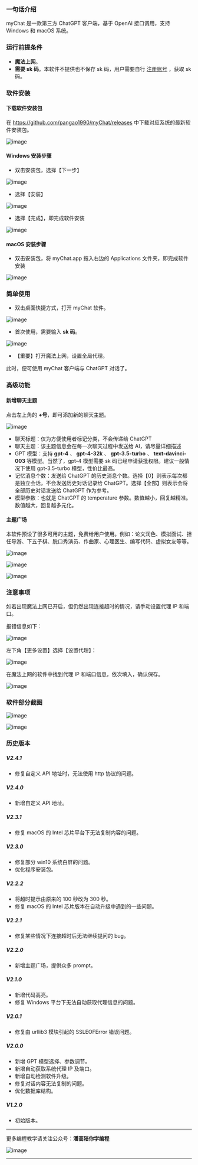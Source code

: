 ### 一句话介绍

myChat 是一款第三方 ChatGPT 客户端，基于 OpenAI 接口调用，支持 Windows 和 macOS 系统。

### 运行前提条件

- **魔法上网**。
- **需要 sk 码**。本软件不提供也不保存 sk 码，用户需要自行 [注册账号](https://blog.pangao.vip/超详细注册OpenAI接口账号的教程/) ，获取 sk 码。

### 软件安装

#### 下载软件安装包

在 https://github.com/pangao1990/myChat/releases 中下载对应系统的最新软件安装包。

![image](https://pangao1990.gitee.io/pic/myChat——第三方ChatGPT客户端又双叒叕更新啦-1.png)

#### Windows 安装步骤

- 双击安装包，选择【下一步】

![image](https://pangao1990.gitee.io/pic/myChat——第三方ChatGPT客户端又双叒叕更新啦-2.png)

- 选择【安装】

![image](https://pangao1990.gitee.io/pic/myChat——第三方ChatGPT客户端又双叒叕更新啦-3.png)

- 选择【完成】，即完成软件安装

![image](https://pangao1990.gitee.io/pic/myChat——第三方ChatGPT客户端又双叒叕更新啦-4.png)

#### macOS 安装步骤

- 双击安装包，将 myChat.app 拖入右边的 Applications 文件夹，即完成软件安装

![image](https://pangao1990.gitee.io/pic/myChat——第三方ChatGPT客户端又双叒叕更新啦-5.png)

### 简单使用

- 双击桌面快捷方式，打开 myChat 软件。

![image](https://pangao1990.gitee.io/pic/myChat——第三方ChatGPT客户端又双叒叕更新啦-6.png)

- 首次使用，需要输入 **sk 码**。

![image](https://pangao1990.gitee.io/pic/myChat——第三方ChatGPT客户端又双叒叕更新啦-7.png)

- 【重要】打开魔法上网，设置全局代理。

此时，便可使用 myChat 客户端与 ChatGPT 对话了。

### 高级功能

#### 新增聊天主题

点击左上角的 **+号**，即可添加新的聊天主题。

![image](https://pangao1990.gitee.io/pic/myChat——第三方ChatGPT客户端又双叒叕更新啦-8.png)

- 聊天标题：仅为方便使用者标记分类，不会传递给 ChatGPT
- 聊天主题：该主题信息会在每一次聊天过程中发送给 AI，请尽量详细描述
- GPT 模型：支持 **gpt-4** 、 **gpt-4-32k** 、 **gpt-3.5-turbo** 、 **text-davinci-003** 等模型。当然了，gpt-4 模型需要 sk 码已经申请获批权限。建议一般情况下使用 gpt-3.5-turbo 模型，性价比最高。
- 记忆消息个数：发送给 ChatGPT 的历史消息个数。选择【0】则表示每次都是独立会话，不会发送历史对话记录给 ChatGPT。选择【全部】则表示会将全部历史对话发送给 ChatGPT 作为参考。
- 模型参数：也就是 ChatGPT 的 temperature 参数。数值越小，回复越精准。数值越大，回复越多元化。

#### 主题广场

本软件预设了很多可用的主题，免费给用户使用。例如：论文润色、模拟面试、担任导游、下五子棋、脱口秀演员、作曲家、心理医生、编写代码、虚拟女友等等。

![image](https://pangao1990.gitee.io/pic/myChat——第三方ChatGPT客户端又双叒叕更新啦-9.png)

![image](https://pangao1990.gitee.io/pic/myChat——第三方ChatGPT客户端又双叒叕更新啦-10.png)

![image](https://pangao1990.gitee.io/pic/myChat——第三方ChatGPT客户端又双叒叕更新啦-11.png)

### 注意事项

如若出现魔法上网已开启，但仍然出现连接超时的情况，请手动设置代理 IP 和端口。

报错信息如下：

![image](https://pangao1990.gitee.io/pic/myChat——第三方ChatGPT客户端又双叒叕更新啦-12.png)

左下角【更多设置】选择【设置代理】：

![image](https://pangao1990.gitee.io/pic/myChat——第三方ChatGPT客户端又双叒叕更新啦-13.png)

在魔法上网的软件中找到代理 IP 和端口信息，依次填入，确认保存。

![image](https://pangao1990.gitee.io/pic/myChat——第三方ChatGPT客户端又双叒叕更新啦-14.png)

### 软件部分截图

![image](https://pangao1990.gitee.io/pic/myChat——第三方ChatGPT客户端又双叒叕更新啦-15.png)

![image](https://pangao1990.gitee.io/pic/myChat——第三方ChatGPT客户端又双叒叕更新啦-16.png)

### 历史版本

##### V2.4.1

- 修复自定义 API 地址时，无法使用 http 协议的问题。

##### V2.4.0

- 新增自定义 API 地址。

##### V2.3.1

- 修复 macOS 的 Intel 芯片平台下无法复制内容的问题。

##### V2.3.0

- 修复部分 win10 系统白屏的问题。
- 优化程序安装包。

##### V2.2.2

- 将超时提示由原来的 100 秒改为 300 秒。
- 修复 macOS 的 Intel 芯片版本在自动升级中遇到的一些问题。

##### V2.2.1

- 修复某些情况下连接超时后无法继续提问的 bug。

##### V2.2.0

- 新增主题广场，提供众多 prompt。

##### V2.1.0

- 新增代码高亮。
- 修复 Windows 平台下无法自动获取代理信息的问题。

##### V2.0.1

- 修复由 urllib3 模块引起的 SSLEOFError 错误问题。

##### V2.0.0

- 新增 GPT 模型选择、参数调节。
- 新增自动获取系统代理 IP 及端口。
- 新增自动检测软件升级。
- 修复对话内容无法复制的问题。
- 优化数据库结构。

##### V1.2.0

- 初始版本。

---

更多编程教学请关注公众号：**潘高陪你学编程**

![image](https://pangao1990.gitee.io/pic/潘高陪你学编程.jpg)

---

